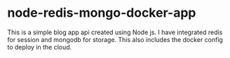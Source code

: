 # node-redis-mongo-docker-app

This is a simple blog app api created using Node js. I have integrated redis for session and mongodb for storage. This also includes the docker config to deploy in the cloud.
